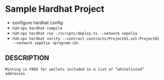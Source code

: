# Sample Hardhat Project

- configure hardhat config
- run `npx hardhat compile`
- run `npx hardhat run ./scripts/deploy.ts --network sepolia`
- run `npx hardhat verify --contract contracts/Project01.sol:Project01 --network sepolia <program-id>`

## DESCRIPTION

```
Minting is FREE for wallets included in a list of “whitelisted” addresses
```